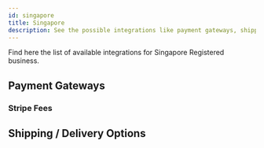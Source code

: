 ```yaml
---
id: singapore
title: Singapore
description: See the possible integrations like payment gateways, shipping, KYC, etc which is available in Tradly
---
```



Find here the list of available integrations for Singapore Registered business. 

## Payment Gateways



### Stripe Fees


## Shipping / Delivery Options